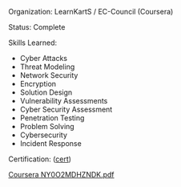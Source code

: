Organization: LearnKartS / EC-Council	 (Coursera)

Status: Complete

Skills Learned:
- Cyber Attacks
- Threat Modeling
- Network Security
- Encryption
- Solution Design
- Vulnerability Assessments
- Cyber Security Assessment
- Penetration Testing
- Problem Solving
- Cybersecurity
- Incident Response


Certification:  ([cert](https://coursera.org/share/7bd80c97677ae38558f2cd9e54541f10))


[Coursera NY0O2MDHZNDK.pdf](https://github.com/user-attachments/files/22097693/Coursera.NY0O2MDHZNDK.pdf)






